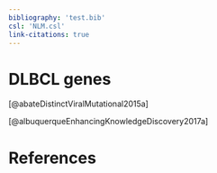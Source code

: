 ```yaml
---
bibliography: 'test.bib'
csl: 'NLM.csl'
link-citations: true
---
```


# DLBCL genes

[@abateDistinctViralMutational2015a]

[@albuquerqueEnhancingKnowledgeDiscovery2017a]



# References

